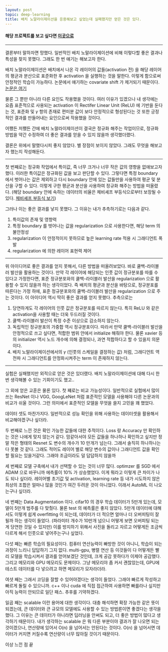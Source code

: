 ```yaml
---
layout: post
topic: deep-learning
title: 배치 노말라이제이션을 응용해보고 싶었는데 실패했지만 얻은 것은 있다.
---
```

#### 해당 프로젝트를 보고 싶다면 [이곳으로](https://github.com/bettersituation/rigid_batch_norm)
---
결론부터 말하자면 망했다. 일반적인 배치 노말라이제이션에 비해 이렇다할 좋은 결과나 특성을 찾지 못했다. 그래도 한 번 얘기는 해보고자 한다.


배치 노말라이제이션은 배치에서 나온 각 레이어의 값들(activation 전) 을 해당 레이어의 평균과 분산으로 표준화한 후 activation 을 실행하는 것을 말한다. 이렇게 함으로써 안정적인 학습이 가능하다. 논문에서 얘기하는 covariate shift 가 제거되기 때문이다. [논문은 여기](https://arxiv.org/abs/1502.03167)

물론 그 뿐만 아니라 다른 요인도 작용했을 것이다. 여러 이유가 있겠으나 내 생각에는 요즘 표준적으로 사용되는 activation 이 Rectifer Linear Unit (ReLU) 에 기반을 둔다는 것, 표준화 및 $\gamma$ 항의 존재로 편미분 값이 보다 안정적으로 형성된다는 것 또한 긍정적인 결과를 만들어내는 요인으로써 작용했을 것이다.

어쨌든 저쨌든 간에 배치 노말라이제이션이 결국은 정규화 해주는 작업이므로, 정규화 방법을 약간 수정하여 더 좋은 결과를 얻을 수 있지 않을까 생각했더랬다.

결론은 위에서 말했다시피 좋지 않았다. 별 장점이 보이지 않았다. 그래도 무엇을 해보고자 했는지 작성해둔다.

---
첫 번째로는 정규화 작업에서 특이값, 즉 너무 크거나 너무 작은 값의 영향을 없애보고자 했다. 이러한 특이값은 정규화된 값을 보고 판단할 수 있다. 그렇다면 특정 boundary 에서 벗어나는 값은 제외하고 다시 boundary 안에 있는 값들만을 사용하여 평균 및 분산을 구할 수 있다.
이렇게 구한 평균과 분산을 사용하여 정규화 해주는 방법을 떠올렸다. (해당 boundary 안에 속하는 데이터의 비율은 체비셰프 부등식으로부터 보장될 수 있다. [체비셰프 부등식 보기](https://bettersituation.github.io/2019/05/01/miscs-markov-chevyshev-inequality.html))

그러나 이는 좋은 결과를 낳지 못했다. 그 이유는 내가 추측하기로는 다음과 같다.
1) 특이값의 존재 및 영향력
2) 특정 boundary 를 벗어나는 값을 regularization 으로 사용한다면, 해당 term 의 불안정성
3) regularization 이 안정적이지 못하므로 높은 learning rate 적용 시 그래디언트 폭발
4) regularization 에 의한 레이어 표현력 제어

---

위 아이디어로 좋은 결과를 얻지 못해서, 다른 방법을 떠올려보았다. 바로 쿨백-라이블러 발산을 활용하는 것이다. 만약 각 레이어에 해당되는 인풋 값이 정규분포를 따를 수 있다고 가정한다면, 표준 정규분포와의 쿨백-라이블러 발산을 regularization 으로 활용할 수 있지 않을까 하는 생각이었다. 즉 배치의 평균과 분산을 바탕으로, 정규분포를 따른다는 가정 하에, 표준 정규분포와의 쿨백-라이블러 발산을 regularization 으로 주는 것이다. 이 아이디어 역시 딱히 좋은 결과를 얻지 못했다. 추측으로는
1) 당연하게도 각 레이어의 인풋 값은 정규분포를 따르지 않는다. 특히 ReLU 와 같은 activation을 사용할 때는 더욱 두드러질 것이다.
2) 쿨백-라이블러 발산이 특정 수준 이상으로 감소하지 않는다.
3) 독립적인 정규분포의 가중합 역시 정규분포이다. 따라서 만약 쿨백-라이블러 발산을 안정적으로 쓰고 싶다면, 적합한 범위 안에서 initialize 해줘야 한다. 물론 xavier 등의 initializer 역시 노드 개수에 의해 결정되나, 과연 적합하다고 할 수 있을지 의문이다.
4) 배치 노말라이제이션에서의 $\gamma$ (인풋의 스케일을 결정하는 값) 처럼, 그래디언트 역전파 시 그래디언트를 안정화시켜주는 term 이 존재하지 않는다.

---

실험은 실패했지만 외적으로 얻은 것은 있더랬다. 배치 노말라이제이션에 대해 다시 한 번 생각해볼 수 있는 기회이기도 했고..

그 외에 얻은 교훈은 물론 있다.
첫 쨰로는 비교 가능성이다. 일반적으로 실험에서 많이 쓰는 ResNet 이나 VGG, GoogLeNet 처럼 표준적인 모델을 사용해야 다른 논문과의 비교가 쉬울 것이다. 그런 의미에서 표준적인 모델을 무엇을 쓸지 고민을 꽤 했었다.

데이터 셋도 마찬가지다. 일반적으로 성능 확인을 위해 사용하는 데이터셋을 활용해서 비교해야겠구나 싶더라.

두 번째로 느낀 것은 확인 가능한 값들에 대한 추적이다. Loss 랑 Accuracy 만 확인하는 것은 나에게 맞지 않는거 같다. 맘같아서야 모든 값들을 하나하나 확인하고 싶지만 정말 작은 형태의 Resnet 도 변수의 개수가 10 만개가 넘는다. 그래서 솔직히 하나하나는 다 못볼 것 같다. 그래도 적어도 레이어 별로 해당 변수의 값이나 그래디언트 값을 확인할 필요는 있을거같다. 그래야 조금이라도 덜 답답하지 않을까

세 번째로 모델 구축에서 내가 선택할 수 있는 것이 너무 많다. optimzer 를 SGD 에서 ADAM 으로 바꾸니까 에측률이 10% 가 상승했었다. 이게 뭐라고 이렇게 큰 차이가 나도 되나 싶더라. 레이어별 초기값 및 activation, learning rate 등 내가 시도하지 않은 최상의 조합은 얼마나 많을 것인가 여간 두려운 것이 아니었다. 이래서 AutoML 이 나오는구나 싶더라.

네 번째는 Data Augmentation 이다. cifar10 의 경우 학습 데이터가 5만개 있는데, 모델이 5만개 범주를 다 맞췄다. 물론 test 의 예측률은 좋지 않았다. 5만개 데이터에 대해서도 이렇게 쉽게 overfitting 이 되는데, 데이터가 더 적으면 얼마나 더 오버피팅이 잘 될까 하는 생각이 들었다. (파라미터 개수가 10만개 넘으니 어떻게 보면 오버피팅 되는게 당연한 것일 수 있지만)
이를 방지하기 위해서 사진을 돌리고 자르고 어떻게든 조금씩 다르게 해서 인풋으로 넣어주는구나 싶었다.

다섯 째는 빠른 학습의 필요성이다. 컴퓨터 연산능력이 빠방한 것이 아니니, 학습이 되는 과정이 느리니 답답하기 그지 없다. multi-gpu, 병렬 연산 등 이것들이 다 어떻게든 빨리 모델을 학습시켜서 결과를 얻어보겠단 것인데, 크게 공감 못하다가 이제야 공감했다. 그리고 메모리와 GPU 메모리도 문제이다. 그냥 메모리야 좀 커서 괜찮았는데, GPU에 테스트 데이터를 다 넣으려고 하면 메모리가 모자라더라.

여셧 째는 그래서 코딩을 잘할 수 있어야겠다는 생각이 들었다. 그래야 빠르게 작성하고 빠르게 돌릴 수 있으니까. c++ 이나 cuda 에 직접 접근하여 사용하면 빠를라나 싶지만 아직 능력이 안되므로 일단 패스. 추후를 기약하겠다.

일곱 째는 scalable 이란 용어에 대한 생각이다. 대충 해석하면 확장 가능한 같은 뜻이 되겠는데, 큰 데이터와 큰 규모의 모델에도 사용할 수 있는 방법론이면 좋겠다는 생각을 했다. 그 이유는 큰 데이터가 아니라면 딥러닝을 안써도 되고, 더 좋은 방법이 많다고 생각하기 때문이다. 내가 생각하는 scalable 은 뭐 다른 부분이야 결과가 잘 나오면 되는 것이겠으나, 연산량에 있어서 O(n) 을 넘어서는 안된다는 것이다. O(n) 을 넘어서면 데이터가 커지면 커질수록 연산량이 너무 많아질 것이기 때문이다.

이상 느낀 점 끝
